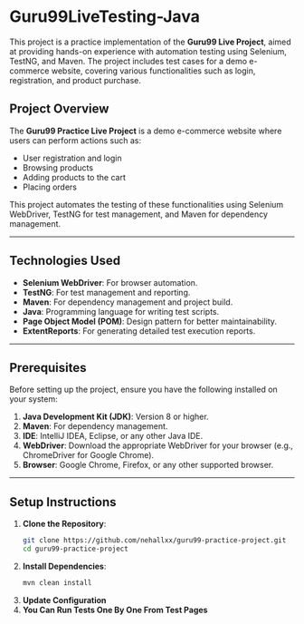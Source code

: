 # Guru99LiveTesting-Java

This project is a practice implementation of the **Guru99 Live Project**, aimed at providing hands-on experience with automation testing using Selenium, TestNG, and Maven. The project includes test cases for a demo e-commerce website, covering various functionalities such as login, registration, and product purchase.

## Project Overview

The **Guru99 Practice Live Project** is a demo e-commerce website where users can perform actions such as:
- User registration and login
- Browsing products
- Adding products to the cart
- Placing orders

This project automates the testing of these functionalities using Selenium WebDriver, TestNG for test management, and Maven for dependency management.

---

## Technologies Used

- **Selenium WebDriver**: For browser automation.
- **TestNG**: For test management and reporting.
- **Maven**: For dependency management and project build.
- **Java**: Programming language for writing test scripts.
- **Page Object Model (POM)**: Design pattern for better maintainability.
- **ExtentReports**: For generating detailed test execution reports.

---

## Prerequisites

Before setting up the project, ensure you have the following installed on your system:

1. **Java Development Kit (JDK)**: Version 8 or higher.
2. **Maven**: For dependency management.
3. **IDE**: IntelliJ IDEA, Eclipse, or any other Java IDE.
4. **WebDriver**: Download the appropriate WebDriver for your browser (e.g., ChromeDriver for Google Chrome).
5. **Browser**: Google Chrome, Firefox, or any other supported browser.

---

## Setup Instructions

1. **Clone the Repository**:
   ```bash
   git clone https://github.com/nehallxx/guru99-practice-project.git
   cd guru99-practice-project
2. **Install Dependencies**:
   ```bash
   mvn clean install

3. **Update Configuration**
4. **You Can Run Tests One By One From Test Pages**
